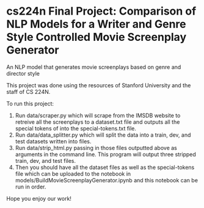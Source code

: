 # cs224n Final Project: Comparison of NLP Models for a Writer and Genre Style Controlled Movie Screenplay Generator

An NLP model that generates movie screenplays based on genre and director style

This project was done using the resources of Stanford University and the staff of CS 224N. 

To run this project:
1) Run data/scraper.py which will scrape from the IMSDB website to retreive all the screenplays to a dataset.txt file and outputs all the special tokens of <director name> <genre> into the special-tokens.txt file.
2) Run data/data_splitter.py which will split the data into a train, dev, and test datasets written into files.
3) Run data/strip_html.py passing in those files outputted above as arguments in the command line. This program will output three stripped train, dev, and test files. 
4) Then you should have all the dataset files as well as the special-tokens file which can be uploaded to the notebook in models/BuildMovieScreenplayGenerator.ipynb and this notebook can be run in order. 
  
Hope you enjoy our work!
